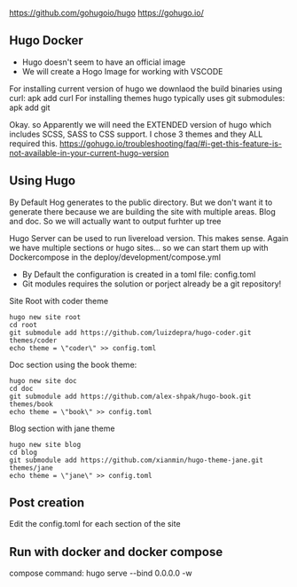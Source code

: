 https://github.com/gohugoio/hugo
https://gohugo.io/

## Hugo Docker
* Hugo doesn't seem to have an official image
* We will create a Hogo Image for working with VSCODE

For installing current version of hugo we downlaod the build binaries using curl: apk add curl
For installing themes hugo typically uses git submodules: apk add git

Okay. so Apparently we will need the EXTENDED version of hugo which includes SCSS, SASS to CSS support. I chose 3 themes and they ALL required this.
https://gohugo.io/troubleshooting/faq/#i-get-this-feature-is-not-available-in-your-current-hugo-version


## Using Hugo


By Default Hog generates to the public directory.
But we don't want it to generate there because we are building the site with multiple areas.
Blog and doc. So we will actually want to output furhter up tree

Hugo Server can be used to run livereload version. This makes sense. Again we have multiple sections or hugo sites... so we can start them up with Dockercompose
in the deploy/development/compose.yml


* By Default the configuration is created in a toml file: config.toml
* Git modules requires the solution or porject already be a git repository!


Site Root with coder theme
```
hugo new site root
cd root
git submodule add https://github.com/luizdepra/hugo-coder.git themes/coder
echo theme = \"coder\" >> config.toml
```

Doc section using the book theme:
```
hugo new site doc
cd doc
git submodule add https://github.com/alex-shpak/hugo-book.git themes/book
echo theme = \"book\" >> config.toml
```

Blog section with jane theme
```
hugo new site blog
cd blog
git submodule add https://github.com/xianmin/hugo-theme-jane.git themes/jane
echo theme = \"jane\" >> config.toml
```

## Post creation
Edit the config.toml for each section of the site


## Run with docker and docker compose

compose command:
hugo serve --bind 0.0.0.0 -w





